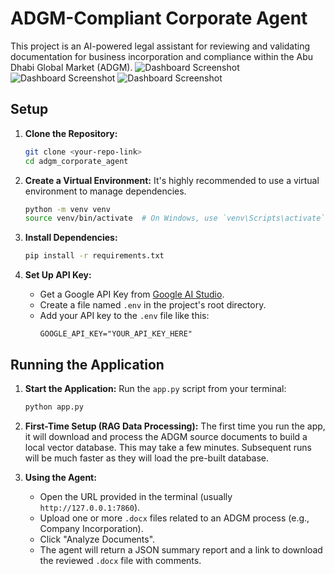 # ADGM-Compliant Corporate Agent

This project is an AI-powered legal assistant for reviewing and validating documentation for business incorporation and compliance within the Abu Dhabi Global Market (ADGM).
![Dashboard Screenshot](1.png)
![Dashboard Screenshot](2.png)
![Dashboard Screenshot](3.png)
## Setup

1.  **Clone the Repository:**
    ```bash
    git clone <your-repo-link>
    cd adgm_corporate_agent
    ```

2.  **Create a Virtual Environment:**
    It's highly recommended to use a virtual environment to manage dependencies.
    ```bash
    python -m venv venv
    source venv/bin/activate  # On Windows, use `venv\Scripts\activate`
    ```

3.  **Install Dependencies:**
    ```bash
    pip install -r requirements.txt
    ```

4.  **Set Up API Key:**
    - Get a Google API Key from [Google AI Studio](https://aistudio.google.com/app/apikey).
    - Create a file named `.env` in the project's root directory.
    - Add your API key to the `.env` file like this:
      ```
      GOOGLE_API_KEY="YOUR_API_KEY_HERE"
      ```

## Running the Application

1.  **Start the Application:**
    Run the `app.py` script from your terminal:
    ```bash
    python app.py
    ```

2.  **First-Time Setup (RAG Data Processing):**
    The first time you run the app, it will download and process the ADGM source documents to build a local vector database. This may take a few minutes. Subsequent runs will be much faster as they will load the pre-built database.

3.  **Using the Agent:**
    - Open the URL provided in the terminal (usually `http://127.0.0.1:7860`).
    - Upload one or more `.docx` files related to an ADGM process (e.g., Company Incorporation).
    - Click "Analyze Documents".
    - The agent will return a JSON summary report and a link to download the reviewed `.docx` file with comments.
